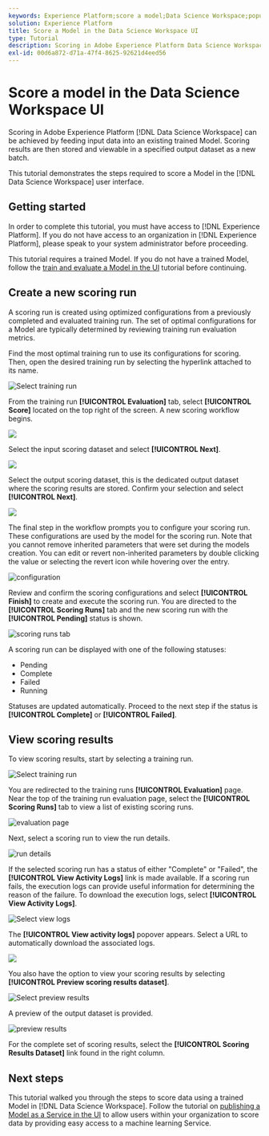 ```yaml
---
keywords: Experience Platform;score a model;Data Science Workspace;popular topics;ui;scoring run;scoring results
solution: Experience Platform
title: Score a Model in the Data Science Workspace UI
type: Tutorial
description: Scoring in Adobe Experience Platform Data Science Workspace can be achieved by feeding input data into an existing trained Model. Scoring results are then stored and viewable in a specified output dataset as a new batch.
exl-id: 00d6a872-d71a-47f4-8625-92621d4eed56
---
```

# Score a model in the Data Science Workspace UI

Scoring in Adobe Experience Platform [!DNL Data Science Workspace] can be achieved by feeding input data into an existing trained Model. Scoring results are then stored and viewable in a specified output dataset as a new batch. 

This tutorial demonstrates the steps required to score a Model in the [!DNL Data Science Workspace] user interface.

## Getting started

In order to complete this tutorial, you must have access to [!DNL Experience Platform]. If you do not have access to an organization in [!DNL Experience Platform], please speak to your system administrator before proceeding.

This tutorial requires a trained Model. If you do not have a trained Model, follow the [train and evaluate a Model in the UI](./train-evaluate-model-ui.md) tutorial before continuing.

## Create a new scoring run

A scoring run is created using optimized configurations from a previously completed and evaluated training run. The set of optimal configurations for a Model are typically determined by reviewing training run evaluation metrics.

Find the most optimal training run to use its configurations for scoring. Then, open the desired training run by selecting the hyperlink attached to its name.

![Select training run](../images/models-recipes/score/select-run.png)

From the training run **[!UICONTROL Evaluation]** tab, select **[!UICONTROL Score]** located on the top right of the screen. A new scoring workflow begins.

![](../images/models-recipes/score/training_run_overview.png)

Select the input scoring dataset and select **[!UICONTROL Next]**.

![](../images/models-recipes/score/scoring_input.png)

Select the output scoring dataset, this is the dedicated output dataset where the scoring results are stored. Confirm your selection and select **[!UICONTROL Next]**.

![](../images/models-recipes/score/scoring_results.png)

The final step in the workflow prompts you to configure your scoring run. These configurations are used by the model for the scoring run.
Note that you cannot remove inherited parameters that were set during the models creation. You can edit or revert non-inherited parameters by double clicking the value or selecting the revert icon while hovering over the entry.

![configuration](../images/models-recipes/score/configuration.png) 

Review and confirm the scoring configurations and select **[!UICONTROL Finish]**  to create and execute the scoring run. You are directed to the **[!UICONTROL Scoring Runs]** tab and the new scoring run with the **[!UICONTROL Pending]** status is shown.

![scoring runs tab](../images/models-recipes/score/scoring_runs_tab.png)

A scoring run can be displayed with one of the following statuses: 
- Pending
- Complete
- Failed
- Running

 Statuses are updated automatically. Proceed to the next step if the status is **[!UICONTROL Complete]** or **[!UICONTROL Failed]**.

## View scoring results

To view scoring results, start by selecting a training run.

![Select training run](../images/models-recipes/score/select-run.png)

You are redirected to the training runs **[!UICONTROL Evaluation]** page. Near the top of the training run evaluation page, select the **[!UICONTROL Scoring Runs]** tab to view a list of existing scoring runs.

![evaluation page](../images/models-recipes/score/view_scoring_runs.png)

Next, select a scoring run to view the run details.

![run details](../images/models-recipes/score/view_details.png)

If the selected scoring run has a status of either "Complete" or "Failed", the **[!UICONTROL View Activity Logs]** link is made available. If a scoring run fails, the execution logs can provide useful information for determining the reason of the failure. To download the execution logs, select **[!UICONTROL View Activity Logs]**.

![Select view logs](../images/models-recipes/score/view_logs.png)

The **[!UICONTROL View activity logs]** popover appears. Select a URL to automatically download the associated logs.

![](../images/models-recipes/score/activity_logs.png)

You also have the option to view your scoring results by selecting  **[!UICONTROL Preview scoring results dataset]**. 

![Select preview results](../images/models-recipes/score/view_results.png)

A preview of the output dataset is provided.

![preview results](../images/models-recipes/score/preview_results.png)

For the complete set of scoring results, select the **[!UICONTROL Scoring Results Dataset]** link found in the right column.

## Next steps

This tutorial walked you through the steps to score data using a trained Model in [!DNL Data Science Workspace]. Follow the tutorial on [publishing a Model as a Service in the UI](./publish-model-service-ui.md) to allow users within your organization to score data by providing easy access to a machine learning Service.
